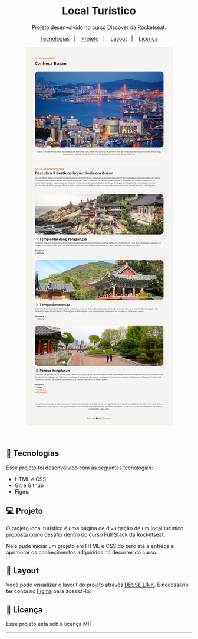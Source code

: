 <h1 align="center"> Local Turístico </h1>

<p align="center">
Projeto desenvolvido no curso Discover da Rocketseat.
</p>

<p align="center">
  <a href="#-tecnologias">Tecnologias</a>&nbsp;&nbsp;&nbsp;|&nbsp;&nbsp;&nbsp;
  <a href="#-projeto">Projeto</a>&nbsp;&nbsp;&nbsp;|&nbsp;&nbsp;&nbsp;
  <a href="#-layout">Layout</a>&nbsp;&nbsp;&nbsp;|&nbsp;&nbsp;&nbsp;
  <a href="#memo-licença">Licença</a>
</p>

<p align="center">
  <img alt="Projeto Local Turístico" src=".github/preview.jpg">
</p>

<br>

## 🚀 Tecnologias

Esse projeto foi desenvolvido com as seguintes tecnologias:

- HTML e CSS
- Git e Github
- Figma

## 💻 Projeto

O projeto local turístico é uma página de divulgação de um local turístico proposta como desafio dentro do curso Full Stack da Rocketseat.

Nele pude iniciar um projeto em HTML e CSS do zero até a entrega e aprimorar os conhecimentos adquiridos no decorrer do curso.

## 🔖 Layout

Você pode visualizar o layout do projeto através [DESSE LINK](<https://www.figma.com/design/8Kt3aUF0elQRIqojzYpKyL/Local-Tur%C3%ADstico-(Community)?m=auto&t=9dV5ZrMBbcWmAQw2-6>). É necessário ter conta no [Figma](https://figma.com) para acessá-lo.

## :memo: Licença

Esse projeto está sob a licença MIT.

---
